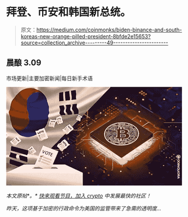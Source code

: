 # 拜登、币安和韩国新总统。

> 原文：<https://medium.com/coinmonks/biden-binance-and-south-koreas-new-orange-pilled-president-8bfde2e15653?source=collection_archive---------49----------------------->

## 晨酿 3.09

市场更新|主要加密新闻|每日新手术语

![](img/3e3701f06b9a5f10fc64573780488fa9.png)

*本文原帖*[](https://www.cryptobanter.com/)**。* [*快来观看节目，加入 crypto*](https://www.youtube.com/c/CryptoBanterGroup) *中发展最快的社区！**

*昨天，这项基于加密的行政命令为美国的监管带来了急需的透明度…*